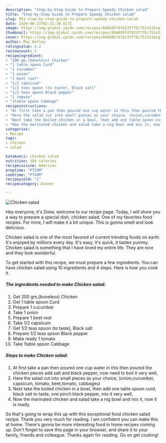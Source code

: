 ```yaml
---
description: "Step-by-Step Guide to Prepare Speedy Chicken salad"
title: "Step-by-Step Guide to Prepare Speedy Chicken salad"
slug: 951-step-by-step-guide-to-prepare-speedy-chicken-salad
date: 2020-06-23T02:31:20.817Z
image: https://img-global.cpcdn.com/recipes/6b6695f4fb237f70/751x532cq70/chicken-salad-recipe-main-photo.jpg
thumbnail: https://img-global.cpcdn.com/recipes/6b6695f4fb237f70/751x532cq70/chicken-salad-recipe-main-photo.jpg
cover: https://img-global.cpcdn.com/recipes/6b6695f4fb237f70/751x532cq70/chicken-salad-recipe-main-photo.jpg
author: May Kelley
ratingvalue: 4.2
reviewcount: 3
recipeingredient:
- "200 gm,(boneless) Chicken"
- "1 table spoon Curd"
- "1 cucumber"
- "1 onion"
- "1 beet root"
- "1/2 capsicum"
- "1/2 teas spoon (to taste), Black salt"
- "1/2 teas spoon Black pepper"
- "1 tomato"
- "1table spoon Cabbage"
recipeinstructions:
- "At first take a pan then poured one cup water in this then poured the chicken pieces add salt and black pepper, now need to boil it very well,"
- "Here the salad cut into small pieces as your choice, (onion,cucumber, capsicum, tomato, beet,tomato, cabbages)"
- "Next take the boiled chicken in a bowl, then add one table spoon curd, black salt to taste, one pinch black pepper, mix it very well,"
- "Now the marinated chicken and salad take a nig bowl and mix it, now it is ready,"
categories:
- Recipe
tags:
- chicken
- salad

katakunci: chicken salad 
nutrition: 184 calories
recipecuisine: American
preptime: "PT29M"
cooktime: "PT49M"
recipeyield: "1"
recipecategory: Dinner

---
```



![Chicken salad](https://img-global.cpcdn.com/recipes/6b6695f4fb237f70/751x532cq70/chicken-salad-recipe-main-photo.jpg)

Hey everyone, it's Drew, welcome to our recipe page. Today, I will show you a way to prepare a special dish, chicken salad. One of my favorites food recipes. For mine, I will make it a bit unique. This is gonna smell and look delicious.



Chicken salad is one of the most favored of current trending foods on earth. It's enjoyed by millions every day. It's easy, it's quick, it tastes yummy. Chicken salad is something that I have loved my entire life. They are nice and they look wonderful.


To get started with this recipe, we must prepare a few ingredients. You can have chicken salad using 10 ingredients and 4 steps. Here is how you cook it.

<!--inarticleads1-->

##### The ingredients needed to make Chicken salad:

1. Get 200 gm,(boneless) Chicken
1. Get 1 table spoon Curd
1. Prepare 1 cucumber
1. Take 1 onion
1. Prepare 1 beet root
1. Take 1/2 capsicum
1. Get 1/2 teas spoon (to taste), Black salt
1. Prepare 1/2 teas spoon Black pepper
1. Make ready 1 tomato
1. Take 1table spoon Cabbage




<!--inarticleads2-->

##### Steps to make Chicken salad:

1. At first take a pan then poured one cup water in this then poured the chicken pieces add salt and black pepper, now need to boil it very well,
1. Here the salad cut into small pieces as your choice, (onion,cucumber, capsicum, tomato, beet,tomato, cabbages)
1. Next take the boiled chicken in a bowl, then add one table spoon curd, black salt to taste, one pinch black pepper, mix it very well,
1. Now the marinated chicken and salad take a nig bowl and mix it, now it is ready,




So that's going to wrap this up with this exceptional food chicken salad recipe. Thank you very much for reading. I am confident you can make this at home. There's gonna be more interesting food in home recipes coming up. Don't forget to save this page in your browser, and share it to your family, friends and colleague. Thanks again for reading. Go on get cooking!

